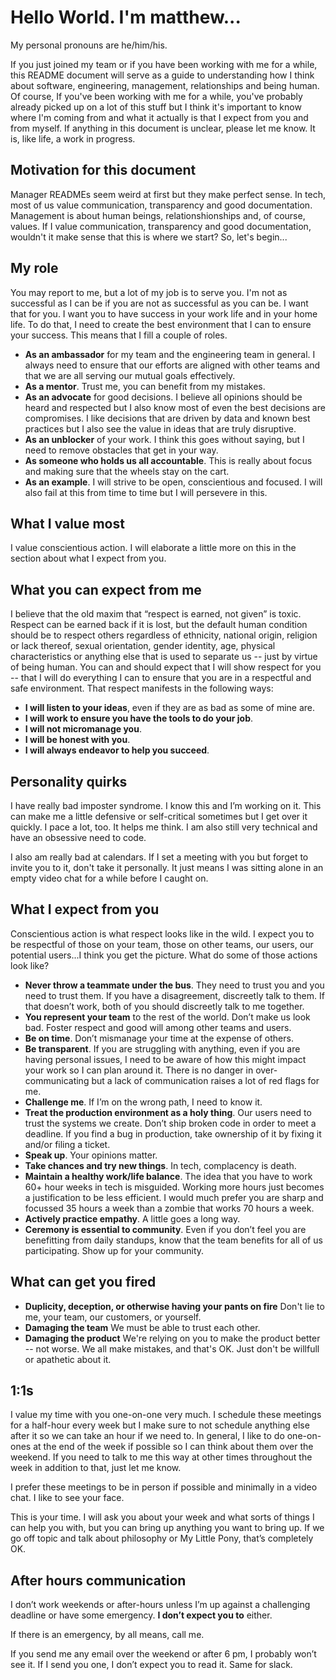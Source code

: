 # Hello World. I'm matthew...

My personal pronouns are he/him/his.

If you just joined my team or if you have been working with me for a while, this README document will serve as a guide to understanding how I think about software, engineering, management, relationships and being human. Of course, If you've been working with me for a while, you've probably already picked up on a lot of this stuff but I think it's important to know where I'm coming from and what it  actually is that I expect from you and from myself. If anything in this document is unclear, please let me know. It is, like life, a work in progress.


## Motivation for this document

Manager READMEs seem weird at first but they make perfect sense. In tech, most of us value communication, transparency and good documentation. Management is about human beings, relationshionships and, of course, values. If I value communication, transparency and good documentation, wouldn't it make sense that this is where we start? So, let's begin...


## My role

You may report to me, but a lot of my job is to serve you. I'm not as successful as I can be if you are not as successful as you can be. I want that for you. I want you to have success in your work life and in your home life. To do that, I need to create the best environment that I can to ensure your success. This means that I fill a couple of roles.

- **As an ambassador** for my team and the engineering team in general. I always need to ensure that our efforts are aligned with other teams and that we are all serving our mutual goals effectively.
- **As a mentor**. Trust me, you can benefit from my mistakes.
- **As an advocate** for good decisions. I believe all opinions should be heard and respected but I also know most of even the best decisions are compromises. I like decisions that are driven by data and known best practices but I also see the value in ideas that are truly disruptive.
- **As an unblocker** of your work. I think this goes without saying, but I need to remove obstacles that get in your way.
- **As someone who holds us all accountable**. This is really about focus and making sure that the wheels stay on the cart.
- **As an example**. I will strive to be open, conscientious and focused. I will also fail at this from time to time but I will persevere in this.


## What I value most

I value conscientious action. I will elaborate a little more on this in the section about what I expect from you.


## What you can expect from me

I believe that the old maxim that “respect is earned, not given” is toxic. Respect can be earned back if it is lost, but the default human condition should be to respect others regardless of ethnicity, national origin, religion or lack thereof, sexual orientation, gender identity, age, physical characteristics or anything else  that is used to separate us -- just by virtue of being human. You can and should expect that I will show respect for you -- that I will do everything I can to ensure that you are in a respectful and safe environment. That respect manifests in the following ways:
- **I will listen to your ideas**, even if they are as bad as some of mine are.
- **I will work to ensure you have the tools to do your job**.
- **I will not micromanage you**.
- **I will be honest with you**.
- **I will always endeavor to help you succeed**.


## Personality quirks

I have really bad imposter syndrome. I know this and I’m working on it. This can make me a little defensive or self-critical sometimes but I get over it quickly. I pace a lot, too. It helps me think. I am also still very technical and have an obsessive need to code.

I also am really bad at calendars. If I set a meeting with you but forget to invite you to it, don't take it personally. It just means I was sitting alone in an empty video chat for a while before I caught on.


## What I expect from you

Conscientious action is what respect looks like in the wild.  I expect you to be respectful of those on your team, those on other teams, our users, our potential users...I think you get the picture. What do some of those actions look like?
- **Never throw a teammate under the bus**. They need to trust you and you need to trust them. If you have a disagreement, discreetly talk to them. If that doesn’t work, both of you should discreetly talk to me together.
- **You represent your team** to the rest of the world. Don’t make us look bad. Foster respect and good will among other teams and users.
- **Be on time**. Don’t mismanage your time at the expense of others.
- **Be transparent**. If you are struggling with anything, even if you are having personal issues, I need to be aware of how this might impact your work so I can plan around it. There is no danger in over-communicating but a lack of communication raises a lot of red flags for me.
- **Challenge me**. If I’m on the wrong path, I need to know it.
- **Treat the production environment as a holy thing**. Our users need to trust the systems we create. Don’t ship broken code in order to meet a deadline. If you find a bug in production, take ownership of it by fixing it and/or filing a ticket.
- **Speak up**. Your opinions matter.
- **Take chances and try new things**. In tech, complacency is death.
- **Maintain a healthy work/life balance**. The idea that you have to work 60+ hour weeks in tech is misguided. Working more hours just becomes a justification to be less efficient. I would much prefer you are sharp and focussed 35 hours a week than a zombie that works 70 hours a week.
- **Actively practice empathy**. A little goes a long way.
- **Ceremony is essential to community**. Even if you don’t feel you are benefitting from daily standups, know that the team benefits for all of us participating. Show up for your community.

## What can get you fired

- **Duplicity, deception, or otherwise having your pants on fire** Don't lie to me, your team, our customers, or yourself.
- **Damaging the team** We must be able to trust each other.
- **Damaging the product** We're relying on you to make the product better -- not worse. We all make mistakes, and that's OK. Just don't be willfull or apathetic about it.

## 1:1s

I value my time with you one-on-one very much. I schedule these meetings for a half-hour every week but I make sure to not schedule anything else after it so we can take an hour if we need to. In general, I like to do one-on-ones at the end of the week if possible so I can think about them over the weekend. If you need to talk to me this way at other times throughout the week in addition to that, just let me know.

I prefer these meetings to be in person if possible and minimally in a video chat. I like to see your face.

This is your time. I will ask you about your week and what sorts of things I can help you with, but you can bring up anything you want to bring up. If we go off topic and talk about philosophy or My Little Pony, that’s completely OK.


## After hours communication

I don’t work weekends or after-hours unless I’m up against a challenging deadline or have some emergency. **I don’t expect you to** either.

If there is an emergency, by all means, call me. 

If you send me any email over the weekend or after 6 pm, I probably won’t see it. If I send you one, I don’t expect you to read it. Same for slack.
